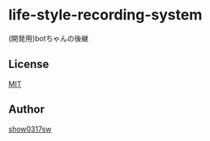 # life-style-recording-system
(開発用)botちゃんの後継
## License
[MIT](https://github.com/show0317sw/life-style-recording-system/blob/master/README.md)
## Author
[show0317sw](https://github.com/show0317sw)
